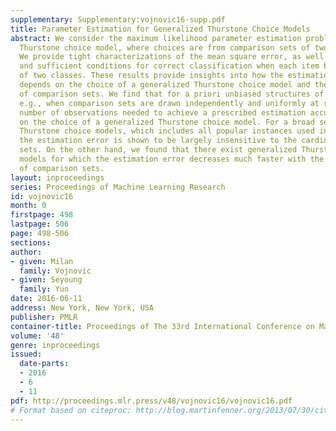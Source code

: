 ```yaml
---
supplementary: Supplementary:vojnovic16-supp.pdf
title: Parameter Estimation for Generalized Thurstone Choice Models
abstract: We consider the maximum likelihood parameter estimation problem for a generalized
  Thurstone choice model, where choices are from comparison sets of two or more items.
  We provide tight characterizations of the mean square error, as well as necessary
  and sufficient conditions for correct classification when each item belongs to one
  of two classes. These results provide insights into how the estimation accuracy
  depends on the choice of a generalized Thurstone choice model and the structure
  of comparison sets. We find that for a priori unbiased structures of comparisons,
  e.g., when comparison sets are drawn independently and uniformly at random, the
  number of observations needed to achieve a prescribed estimation accuracy depends
  on the choice of a generalized Thurstone choice model. For a broad set of generalized
  Thurstone choice models, which includes all popular instances used in practice,
  the estimation error is shown to be largely insensitive to the cardinality of comparison
  sets. On the other hand, we found that there exist generalized Thurstone choice
  models for which the estimation error decreases much faster with the cardinality
  of comparison sets.
layout: inproceedings
series: Proceedings of Machine Learning Research
id: vojnovic16
month: 0
firstpage: 498
lastpage: 506
page: 498-506
sections: 
author:
- given: Milan
  family: Vojnovic
- given: Seyoung
  family: Yun
date: 2016-06-11
address: New York, New York, USA
publisher: PMLR
container-title: Proceedings of The 33rd International Conference on Machine Learning
volume: '48'
genre: inproceedings
issued:
  date-parts:
  - 2016
  - 6
  - 11
pdf: http://proceedings.mlr.press/v48/vojnovic16/vojnovic16.pdf
# Format based on citeproc: http://blog.martinfenner.org/2013/07/30/citeproc-yaml-for-bibliographies/
---
```

